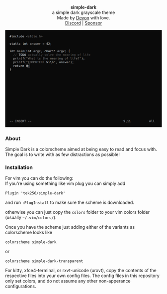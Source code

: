<div id="header">
    <p align="center">
      <b>simple-dark</b><br>
	  <span font-size="16px">a simple dark grayscale theme</span><br>
      <span font-size="12px">Made by <a href="http://tek256.com">Devon</a> with love.</span><br>
      <span><a href="https://discordapp.com/invite/63GvpMh">Discord</a> | <a href="https://github.com/sponsors/tek256">Sponsor</a></span>
    </p>
</div>
<img src="screenshot.png" alt="simple-dark-screenshot"/>

### About  
Simple Dark is a colorscheme aimed at being easy to read and focus with. The goal is to write with as few distractions as possible!

### Installation
For vim you can do the following:  
If you're using something like vim plug you can simply add 
```
Plugin 'tek256/simple-dark'
```
and run `:PlugInstall` to make sure the scheme is downloaded.

otherwise you can just copy the `colors` folder to your vim colors folder (usually `~/.vim/colors/`).

Once you have the scheme just adding either of the variants as colorscheme looks like
```
colorscheme simple-dark
```
or 
```
colorscheme simple-dark-transparent
```


For kitty, xfce4-terminal, or rxvt-unicode (urxvt), copy the contents of the respective files into your own config files. The config files in this repository only set colors, and do not assume any other non-apperance configurations.
